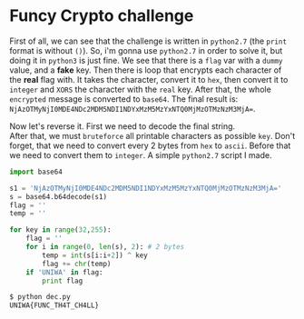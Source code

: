 # Funcy Crypto challenge

First of all, we can see that the challenge is written in `python2.7` (the `print` format is without `()`). So, i'm gonna use `python2.7` in order to solve it, but doing it in `python3` is just fine. 
We see that there is a `flag` var with a `dummy` value, and a **fake** key. Then there is loop that encrypts each character of the **real** flag with. It takes the character, convert it to `hex`, then convert it to `integer` and `XORS`	the character with the `real` key. After that, the whole `encrypted` message is converted to `base64`. The final result is: `NjAzOTMyNjI0MDE4NDc2MDM5NDI1NDYxMzM5MzYxNTQ0MjMzOTMzNzM3MjA=`.  

Now let's reverse it. First we need to decode the final string.  
After that, we must `bruteforce` all printable characters as possible `key`. Don't forget, that we need to convert every 2 bytes from `hex` to `ascii`. Before that we need to convert them to `integer`. A simple `python2.7` script I made.

```python
import base64

s1 = 'NjAzOTMyNjI0MDE4NDc2MDM5NDI1NDYxMzM5MzYxNTQ0MjMzOTMzNzM3MjA='
s = base64.b64decode(s1)
flag = ''
temp = ''

for key in range(32,255):
    flag = ''
    for i in range(0, len(s), 2): # 2 bytes
        temp = int(s[i:i+2]) ^ key
        flag += chr(temp)
    if 'UNIWA' in flag:
        print flag
```
```sh
$ python dec.py 
UNIWA{FUNC_TH4T_CH4LL}
```